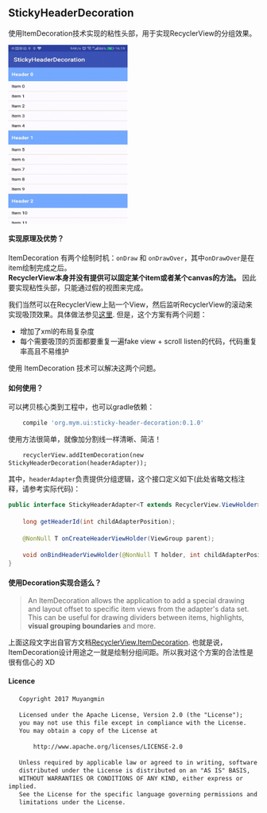 ## StickyHeaderDecoration

使用ItemDecoration技术实现的粘性头部，用于实现RecyclerView的分组效果。

 <img src="./SVID_20170802_161913.gif" width = "240" height = "360" alt="Screen shoot" align=center />

#### 实现原理及优势？
ItemDecoration 有两个绘制时机：`onDraw` 和 `onDrawOver`，其中`onDrawOver`是在item绘制完成之后。  
**RecyclerView本身并没有提供可以固定某个item或者某个canvas的方法。** 
因此要实现粘性头部，只能通过假的视图来完成。

我们当然可以在RecyclerView上贴一个View，然后监听RecyclerView的滚动来实现吸顶效果。具体做法参见[这里](http://www.jianshu.com/p/c596f2e6f587). 但是，这个方案有两个问题：
 * 增加了xml的布局复杂度
 * 每个需要吸顶的页面都要重复一遍fake view + scroll listen的代码，代码重复率高且不易维护

使用 ItemDecoration 技术可以解决这两个问题。

#### 如何使用？
可以拷贝核心类到工程中，也可以gradle依赖：
```Groovy
    compile 'org.mym.ui:sticky-header-decoration:0.1.0'
```

使用方法很简单，就像加分割线一样清晰、简洁！
```
    recyclerView.addItemDecoration(new StickyHeaderDecoration(headerAdapter));
```
其中，`headerAdapter`负责提供分组逻辑，这个接口定义如下(此处省略文档注释，请参考实际代码)：
```Java
public interface StickyHeaderAdapter<T extends RecyclerView.ViewHolder> {

    long getHeaderId(int childAdapterPosition);
    
    @NonNull T onCreateHeaderViewHolder(ViewGroup parent);
    
    void onBindHeaderViewHolder(@NonNull T holder, int childAdapterPosition);
}
```

#### 使用Decoration实现合适么？
> An ItemDecoration allows the application to add a special drawing and layout offset to specific 
item views from the adapter's data set. This can be useful for drawing dividers between items, 
highlights, **visual grouping boundaries** and more.

上面这段文字出自官方文档[RecyclerView.ItemDecoration](https://developer.android.com/reference/android/support/v7/widget/RecyclerView.ItemDecoration.html).
也就是说，ItemDecoration设计用途之一就是绘制分组间距。所以我对这个方案的合法性是很有信心的 XD

#### Licence
```
   Copyright 2017 Muyangmin

   Licensed under the Apache License, Version 2.0 (the "License");
   you may not use this file except in compliance with the License.
   You may obtain a copy of the License at

       http://www.apache.org/licenses/LICENSE-2.0

   Unless required by applicable law or agreed to in writing, software
   distributed under the License is distributed on an "AS IS" BASIS,
   WITHOUT WARRANTIES OR CONDITIONS OF ANY KIND, either express or implied.
   See the License for the specific language governing permissions and
   limitations under the License.

```